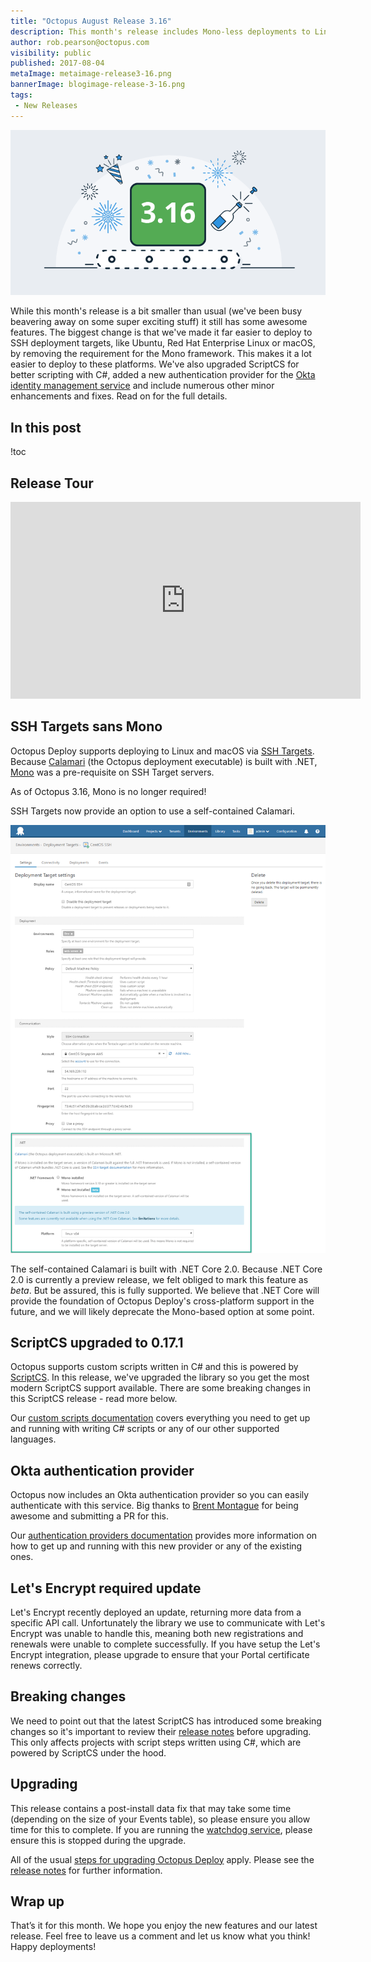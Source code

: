 ```yaml
---
title: "Octopus August Release 3.16"
description: This month's release includes Mono-less deployments to Linux and Mac, updated ScriptCS support, bug fixes and more.
author: rob.pearson@octopus.com
visibility: public
published: 2017-08-04
metaImage: metaimage-release3-16.png
bannerImage: blogimage-release-3-16.png
tags:
 - New Releases
---
```


![Octopus 3.16 release announcement](blogimage-release-3-16.png)

While this month's release is a bit smaller than usual (we've been busy beavering away on some super exciting stuff) it still has some awesome features. The biggest change is that we've made it far easier to deploy to SSH deployment targets, like Ubuntu, Red Hat Enterprise Linux or macOS, by removing the requirement for the Mono framework.  This makes it a lot easier to deploy to these platforms.  We've also upgraded ScriptCS for better scripting with C#, added a new authentication provider for the [Okta identity management service](https://okta.com) and include numerous other minor enhancements and fixes. Read on for the full details.

## In this post

!toc

## Release Tour

<iframe width="560" height="315" src="https://www.youtube.com/embed/FmyE4v68MPQ" frameborder="0" allowfullscreen></iframe>

## SSH Targets sans Mono 

Octopus Deploy supports deploying to Linux and macOS via [SSH Targets](https://octopus.com/docs/deployment-targets/ssh-targets). Because [Calamari](https://octopus.com/docs/api-and-integration/calamari) (the Octopus deployment executable) is built with .NET, [Mono](http://www.mono-project.com/) was a pre-requisite on SSH Target servers.

As of Octopus 3.16, Mono is no longer required!

SSH Targets now provide an option to use a self-contained Calamari.

![SSH Target .NET Settings](ssh-mono-not-installed.png "width=500")

The self-contained Calamari is built with .NET Core 2.0. Because .NET Core 2.0 is currently a preview release, we felt obliged to mark this feature as _beta_. But be assured, this is fully supported. We believe that .NET Core will provide the foundation of Octopus Deploy's cross-platform support in the future, and we will likely deprecate the Mono-based option at some point. 

## ScriptCS upgraded to 0.17.1

Octopus supports custom scripts written in C# and this is powered by [ScriptCS](http://scriptcs.net/). In this release, we've upgraded the library so you get the most modern ScriptCS support available. There are some breaking changes in this ScriptCS release - read more below.

Our [custom scripts documentation](https://octopus.com/docs/deploying-applications/custom-scripts) covers everything you need to get up and running with writing C# scripts or any of our other supported languages. 

## Okta authentication provider

Octopus now includes an Okta authentication provider so you can easily authenticate with this service. Big thanks to [Brent Montague](https://github.com/brentm5) for being awesome and submitting a PR for this.

Our [authentication providers documentation](https://octopus.com/docs/administration/authentication-providers) provides more information on how to get up and running with this new provider or any of the existing ones.

## Let's Encrypt required update

Let's Encrypt recently deployed an update, returning more data from a specific API call. Unfortunately the library we use to communicate with Let's Encrypt was unable to handle this, meaning both new registrations and renewals were unable to complete successfully. If you have setup the Let's Encrypt integration, please upgrade to ensure that your Portal certificate renews correctly.

## Breaking changes

We need to point out that the latest ScriptCS has introduced some breaking changes so it's important to review their [release notes](https://github.com/scriptcs/scriptcs/releases/tag/v0.17.0) before upgrading. This only affects projects with script steps written using C#, which are powered by ScriptCS under the hood.

## Upgrading

This release contains a post-install data fix that may take some time (depending on the size of your Events table), so please ensure you allow time for this to complete. If you are running the [watchdog service](https://octopus.com/docs/administration/service-watchdog), please ensure this is stopped during the upgrade.

All of the usual [steps for upgrading Octopus Deploy](https://octopus.com/docs/administration/upgrading) apply. Please see the [release notes](https://octopus.com/downloads/compare?to=3.16.0) for further information.

## Wrap up

That’s it for this month. We hope you enjoy the new features and our latest release. Feel free to leave us a comment and let us know what you think! Happy deployments!
